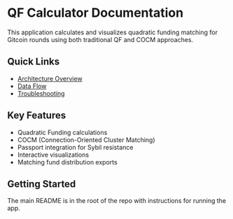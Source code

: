 # QF Calculator Documentation

This application calculates and visualizes quadratic funding matching for Gitcoin rounds using both traditional QF and COCM approaches.

## Quick Links
- [Architecture Overview](docs/architecture.md)
- [Data Flow](docs/data-flow.md)
- [Troubleshooting](docs/troubleshooting.md)

## Key Features
- Quadratic Funding calculations
- COCM (Connection-Oriented Cluster Matching)
- Passport integration for Sybil resistance
- Interactive visualizations
- Matching fund distribution exports

## Getting Started
The main README is in the root of the repo with instructions for running the app.